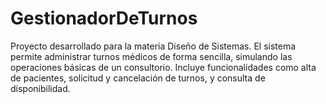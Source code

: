 # GestionadorDeTurnos
Proyecto desarrollado para la materia Diseño de Sistemas. El sistema permite administrar turnos médicos de forma sencilla, simulando las operaciones básicas de un consultorio. Incluye funcionalidades como alta de pacientes, solicitud y cancelación de turnos, y consulta de disponibilidad.
